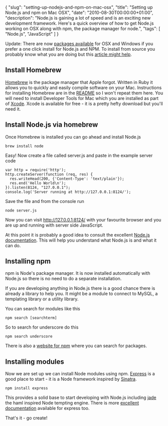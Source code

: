 {
  "slug": "setting-up-nodejs-and-npm-on-mac-osx",
  "title": "Setting up Node.js and npm on Mac OSX",
  "date": "2010-08-30T00:00:00+01:00",
  "description": "Node.js is gaining a lot of speed and is an exciting new development framework. Here's a quick overview of how to get Node.js working on OSX along with npm, the package manager for node.",
  "tags": [
    "Node.js",
    "JavaScript"
  ]
}

Update: There are now [packages available][12] for OSX and Windows if you prefer a one click install for Node.js and NPM. To install from source you probably know what you are doing but this [article might help][13]. 

## Install Homebrew

[Homebrew][1] is the package manager that Apple forgot. Written in Ruby it allows you to quickly and easily compile software on your Mac. Instructions for installing Homebrew are in the [README][2] so I won't repeat them here. You will need to install Developer Tools for Mac which you are installed as part of [Xcode][3]. Xcode is available for free - it is a pretty hefty download but you'll need it.

## Install Node.js via homebrew

Once Homebrew is installed you can go ahead and install Node.js

    brew install node

Easy! Now create a file called server.js and paste in the example server code

    var http = require('http');
    http.createServer(function (req, res) {
      res.writeHead(200, {'Content-Type': 'text/plain'});
      res.end('Hello World\n');
    }).listen(8124, "127.0.0.1");
    console.log('Server running at http://127.0.0.1:8124/');

Save the file and from the console run

    node server.js

Now you can visit http://127.0.0.1:8124/ with your favourite browser and you are up and running with server side JavaScript.

At this point it is probably a good idea to consult the excellent [Node.js documentation][4]. This will help you understand what Node.js is and what it can do. 

## Installing npm

npm is Node's package manager. It is now installed automatically with Node.js so there is no need to do a separate installation.

If you are developing anything in Node.js there is a good chance there is already a library to help you. It might be a module to connect to MySQL, a templating library or a utility library.

You can search for modules like this

    npm search [searchterm]

So to search for underscore do this

    npm search underscore

There is also a [website for npm][14] where you can search for packages.

## Installing modules

Now we are set up we can install Node modules using npm. [Express][6] is a good place to start - it is a Node framework inspired by [Sinatra][7]. 

    npm install express

This provides a solid base to start developing with Node.js including [jade][8] the haml inspired Node tempting engine. There is more [excellent documentation][9] available for express too.

That's it - go create!

[1]: http://github.com/mxcl/homebrew
[2]: http://github.com/mxcl/homebrew/blob/master/README.md
[3]: http://developer.apple.com/technologies/xcode.html
[4]: http://nodejs.org/api
[5]: http://github.com/isaacs/npm
[6]: http://expressjs.com/
[7]: http://www.sinatrarb.com/
[8]: http://jade-lang.com/
[9]: http://expressjs.com/guide.html
[10]: http://blog.izs.me/post/3295261330/on-npm-and-homebrew
[11]: https://github.com/shapeshed/dotfiles/blob/master/bashrc
[12]: http://nodejs.org/download
[13]: /compiling-nodejs-from-source-on-ubuntu-10-04/
[14]: https://npmjs.org/
